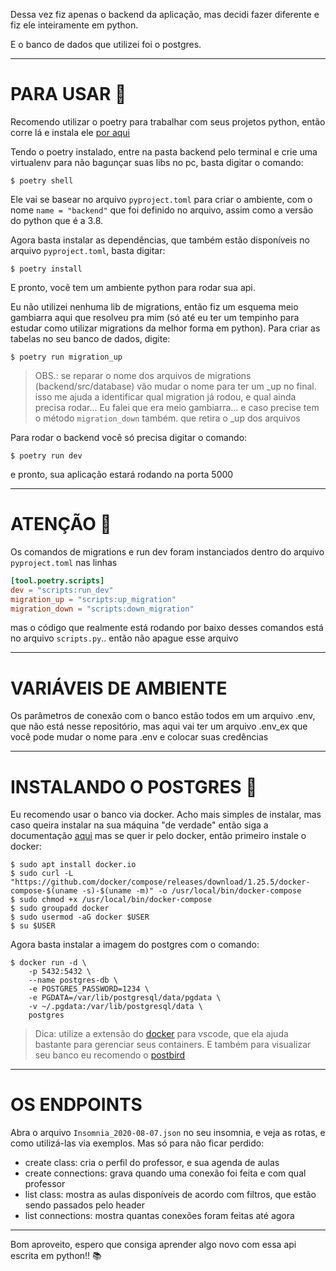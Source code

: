 Dessa vez fiz apenas o backend da aplicação, mas decidi fazer diferente e fiz ele inteiramente em python.

E o banco de dados que utilizei foi o postgres.

---
# PARA USAR 🤔
Recomendo utilizar o poetry para trabalhar com seus projetos python, então corre lá e instala ele [por aqui](https://python-poetry.org/)

Tendo o poetry instalado, entre na pasta backend pelo terminal e crie uma virtualenv para não bagunçar suas libs no pc, basta digitar o comando:

```shell
$ poetry shell
```

Ele vai se basear no arquivo `pyproject.toml` para criar o ambiente, com o nome `name = "backend"` que foi definido no arquivo, assim como a versão do python que é a 3.8.

Agora basta instalar as dependências, que também estão disponíveis no arquivo `pyproject.toml`, basta digitar:

```shell
$ poetry install
```

E pronto, você tem um ambiente python para rodar sua api.

Eu não utilizei nenhuma lib de migrations, então fiz um esquema meio gambiarra aqui que resolveu pra mim (só até eu ter um tempinho para estudar como utilizar migrations da melhor forma em python).
Para criar as tabelas no seu banco de dados, digite:

```shell
$ poetry run migration_up
```

> OBS.: se reparar o nome dos arquivos de migrations (backend/src/database) vão mudar o nome para ter um _up no final. isso me ajuda a identificar qual migration já rodou, e qual ainda precisa rodar... Eu falei que era meio gambiarra... e caso precise tem o método `migration_down` também. que retira o _up dos arquivos

Para rodar o backend você só precisa digitar o comando:

```shell
$ poetry run dev
```

e pronto, sua aplicação estará rodando na porta 5000

---
# ATENÇÃO 🧐

Os comandos de migrations e run dev foram instanciados dentro do arquivo `pyproject.toml` nas linhas

```toml
[tool.poetry.scripts]
dev = "scripts:run_dev"
migration_up = "scripts:up_migration"
migration_down = "scripts:down_migration"
```

mas o código que realmente está rodando por baixo desses comandos está no arquivo `scripts.py`.. então não apague esse arquivo


---
# VARIÁVEIS DE AMBIENTE 
Os parâmetros de conexão com o banco estão todos em um arquivo .env, que não está nesse repositório, mas aqui vai ter um arquivo .env_ex que você pode mudar o nome para .env e colocar suas credências


---
# INSTALANDO O POSTGRES 🐘
Eu recomendo usar o banco via docker. Acho mais simples de instalar, mas caso queira instalar na sua máquina "de verdade" então siga a documentação [aqui](https://www.postgresql.org/)
mas se quer ir pelo docker, então primeiro instale o docker:

```shell
$ sudo apt install docker.io
$ sudo curl -L "https://github.com/docker/compose/releases/download/1.25.5/docker-compose-$(uname -s)-$(uname -m)" -o /usr/local/bin/docker-compose
$ sudo chmod +x /usr/local/bin/docker-compose
$ sudo groupadd docker
$ sudo usermod -aG docker $USER
$ su $USER
```

Agora basta instalar a imagem do postgres com o comando:

```shell
$ docker run -d \
	-p 5432:5432 \
    --name postgres-db \
    -e POSTGRES_PASSWORD=1234 \
    -e PGDATA=/var/lib/postgresql/data/pgdata \
    -v ~/.pgdata:/var/lib/postgresql/data \
    postgres
```

> Dica: utilize a extensão do [docker](https://marketplace.visualstudio.com/items?itemName=ms-azuretools.vscode-docker) para vscode, que ela ajuda bastante para gerenciar seus containers. E também para visualizar seu banco eu recomendo o [postbird](https://snapcraft.io/postbird)

---
# OS ENDPOINTS
Abra o arquivo `Insomnia_2020-08-07.json` no seu insomnia, e veja as rotas, e como utilizá-las via exemplos. Mas só para não ficar perdido:
- create class: cria o perfil do professor, e sua agenda de aulas
- create connections: grava quando uma conexão foi feita e com qual professor
- list class: mostra as aulas disponíveis de acordo com filtros, que estão sendo passados pelo header
- list connections: mostra quantas conexões foram feitas até agora

---
Bom aproveito, espero que consiga aprender algo novo com essa api escrita em python!! 📚